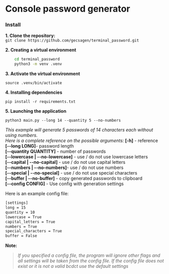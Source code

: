 # Console password generator  
### Install  
**1. Clone the repository:**  
`git clone https://github.com/gecsagen/terminal_password.git`  

**2. Creating a virtual environment**  
```bash  
    cd terminal_password  
    python3 -m venv .venv  

```  
**3. Activate the virtual environment**  

`source .venv/bin/activate  `  

**4. Installing dependencies**  

`pip install -r requirements.txt`  

**5. Launching the application**  

`python3 main.py --long 14 --quantity 5 --no-numbers`  

*This example will generate 5 passwords of 14 characters each without using numbers.  
Here is a complete reference on the possible arguments:*
**[-h]** - reference  
**[--long LONG]**- password length  
**[--quantity QUANTITY]** - number of passwords  
**[--lowercase | --no-lowercase]** - use / do not use lowercase letters  
**[--capital | --no-capital]** - use / do not use capital letters  
**[--numbers | --no-numbers]**- use / do not use numbers  
**[--special | --no-special]** - use / do not use special characters  
**[--buffer | --no-buffer]**  - copy generated passwords to clipboard  
**[--config CONFIG]** - Use config with generation settings  

Here is an example config file:  
```bash
[settings]
long = 15
quantity = 10
lowercase = True
capital_letters = True
numbers = True
special_characters = True
buffer = False
```
**Note:**
> *If you specified a config file, the program will ignore other flags and all settings will be taken from the config file. If the config file does not exist or it is not a valid bcdct use the default settings*

